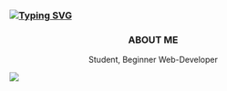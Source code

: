 ### [![Typing SVG](https://readme-typing-svg.demolab.com?font=Fira+Code&size=25&duration=5500&pause=1000&color=2C99C9&width=435&lines=Hello%2C+I'am+Lil-Krl)](https://git.io/typing-svg)

<p align="center">
  <h3 align="center">ABOUT ME</h3>
  
  <p align="center">
    Student, Beginner Web-Developer
    <br />

<a href="https://imgflip.com/gif/720rkx"><img src="https://imgflip.com/embed/720rkx"></a>